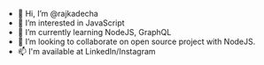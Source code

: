 - 👋 Hi, I’m @rajkadecha
- 👀 I’m interested in JavaScript
- 🌱 I’m currently learning NodeJS, GraphQL
- 💞️ I’m looking to collaborate on open source project with NodeJS.
- 📫 I'm available at LinkedIn/Instagram

<!---
rajkadecha/rajkadecha is a ✨ special ✨ repository because its `README.md` (this file) appears on your GitHub profile.
You can click the Preview link to take a look at your changes.
--->
